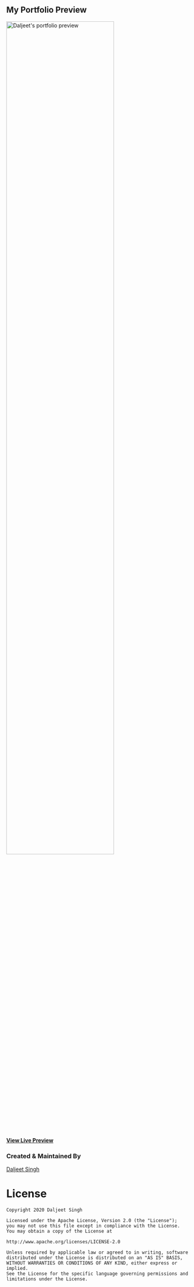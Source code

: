 
## My Portfolio Preview
<img src="https://github.com/daljeetseera/daljeetsingh.github.io/blob/main/dist/assets/screenshot/preview.png" height="75%" width="75%" alt="Daljeet's portfolio preview"/>


**[View Live Preview](https://daljeetsingh.github.io)**

### Created & Maintained By

[Daljeet Singh](https://github.com/daljeetseera) 
 

# License
```
Copyright 2020 Daljeet Singh 

Licensed under the Apache License, Version 2.0 (the "License");
you may not use this file except in compliance with the License.
You may obtain a copy of the License at

http://www.apache.org/licenses/LICENSE-2.0

Unless required by applicable law or agreed to in writing, software
distributed under the License is distributed on an "AS IS" BASIS,
WITHOUT WARRANTIES OR CONDITIONS OF ANY KIND, either express or implied.
See the License for the specific language governing permissions and
limitations under the License.
```
